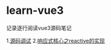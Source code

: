 # learn-vue3
记录逐行阅读vue3源码笔记

1.[源码调试](docs/source-debugger.md)
2.[响应式核心之reactive的实现](docs/source-debugger.md)